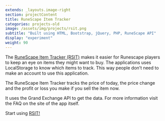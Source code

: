 ```yaml
---
extends: _layouts.image-right
section: projectContent
title: RuneScape Item Tracker
categories: projects-old
image: /assets/img/projects/rsit.png
subtitle: "Built using HTML, Bootstrap, jQuery, PHP, RuneScape API"
display: "experiment"
weight: 90
---
```


The [RuneScape Item Tracker (RSIT)](https://projects.thomasdeluca.nl/rsit) makes it easier for Runescape players to keep an eye on items they might want to buy. The applications uses LocalStorage to know which items to track. This way people don’t need to make an account to use this application.

The RuneScape Item Tracker tracks the price of today, the price change and the profit or loss you make if you sell the item now.

It uses the Grand Exchange API to get the data. For more information visit the FAQ on the site of the app itself.

Start using [RSIT!](https://projects.thomasdeluca.nl/rsit)
